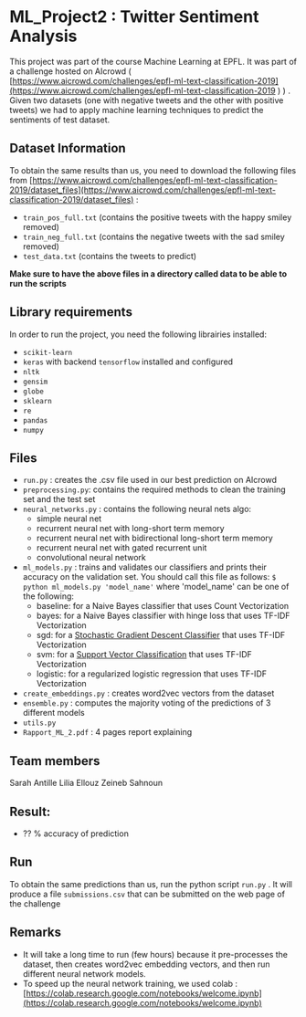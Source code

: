 # ML_Project2 : Twitter Sentiment Analysis

This project was part of the course Machine Learning at EPFL. It was part of a challenge hosted on AIcrowd ( [https://www.aicrowd.com/challenges/epfl-ml-text-classification-2019](https://www.aicrowd.com/challenges/epfl-ml-text-classification-2019 )  ) . Given two datasets (one with negative tweets and the other with positive tweets) we had to apply machine learning techniques to predict the sentiments of test dataset.

## Dataset Information
To obtain the same results than us, you need to download the following files from [https://www.aicrowd.com/challenges/epfl-ml-text-classification-2019/dataset_files](https://www.aicrowd.com/challenges/epfl-ml-text-classification-2019/dataset_files)  :

- `train_pos_full.txt` (contains the positive tweets with the happy smiley removed)
- `train_neg_full.txt` (contains the negative tweets with the sad smiley removed)
- `test_data.txt` (contains the tweets to predict)

**Make sure to have the above files in a directory called data to be able to run the scripts**

## Library requirements
In order to run the project, you need the following librairies installed:

- `scikit-learn`
- `keras` with backend `tensorflow` installed and configured
- `nltk`
- `gensim`
- `globe`
- `sklearn`
- `re`
- `pandas`
- `numpy`

## Files
- `run.py` : creates the .csv file used in our best prediction on AIcrowd
- `preprocessing.py`: contains the required methods to clean the training set and the test set
- `neural_networks.py` : contains the following neural nets algo:
	- simple neural net
	- recurrent neural net with long-short term memory 
	- recurrent neural net with bidirectional long-short term memory 
	- recurrent neural net with gated recurrent unit
	- convolutional neural network
- `ml_models.py` : trains and validates our classifiers and prints their accuracy on the validation set.
You should call this file as follows: ```$ python ml_models.py 'model_name'``` where 'model_name' can be one of the following:
	- baseline: for a Naive Bayes classifier that uses Count Vectorization
	- bayes: for a Naive Bayes classifier with hinge loss that uses TF-IDF Vectorization
	- sgd: for a [Stochastic Gradient Descent Classifier](https://scikit-learn.org/stable/modules/generated/sklearn.linear_model.SGDClassifier.html) that uses TF-IDF Vectorization
	- svm: for a [Support Vector Classification](https://scikit-learn.org/stable/modules/generated/sklearn.svm.SVC.html) that uses TF-IDF Vectorization
	- logistic: for a regularized logistic regression that uses TF-IDF Vectorization
- `create_embeddings.py` : creates word2vec vectors from the dataset
- `ensemble.py` : computes the majority voting of the predictions of 3 different models
- `utils.py`
- `Rapport_ML_2.pdf` : 4 pages report explaining 


## Team members

Sarah Antille
Lilia Ellouz
Zeineb Sahnoun

## Result:
- ?? % accuracy of prediction



## Run

To obtain the same predictions than us, run the python script `run.py` . It will produce a file `submissions.csv` that can be submitted on the web page of the challenge


## Remarks
- It will take a long time to run (few hours) because it pre-processes the dataset, then creates word2vec embedding vectors, and then run different neural network models.
- To speed up the neural network training, we used colab : [https://colab.research.google.com/notebooks/welcome.ipynb](https://colab.research.google.com/notebooks/welcome.ipynb)
